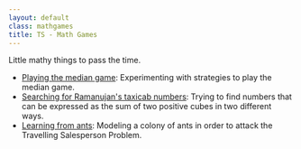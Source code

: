 ```yaml
---
layout: default
class: mathgames
title: TS - Math Games
---
```


Little mathy things to pass the time.

- [Playing the median game](/mediangame): Experimenting with strategies to play the median game.
- [Searching for Ramanujan's taxicab numbers](/taxicab): Trying to find numbers that can be expressed as the sum of two positive cubes in two different ways.
- [Learning from ants](https://uponinspection.wordpress.com/2013/01/26/learning-from-ants/): Modeling a colony of ants in order to attack the Travelling Salesperson Problem.
